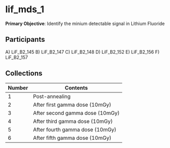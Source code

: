 # lif_mds_1

**Primary Objective**: Identify the minium detectable signal in Lithium Fluoride

## Participants

A) LiF_B2_145
B) LiF_B2_147
C) LiF_B2_148
D) LiF_B2_152
E) LiF_B2_156
F) LiF_B2_157

## Collections

Number | Contents
--- | ---
1 | Post-annealing
2 | After first gamma dose (10mGy)
3 | After second gamma dose (10mGy)
4 | After third gamma dose (10mGy)
5 | After fourth gamma dose (10mGy)
6 | After fifth gamma dose (10mGy)